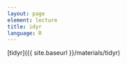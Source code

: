 ```yaml
---
layout: page
element: lecture
title: idyr
language: R
---
```


[tidyr]({{ site.baseurl }}/materials/tidyr)

